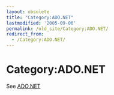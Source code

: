 ```yaml
---
layout: obsolete
title: "Category:ADO.NET"
lastmodified: '2005-09-06'
permalink: /old_site/Category:ADO.NET/
redirect_from:
  - /Category:ADO.NET/
---
```


Category:ADO.NET
================

See [ADO.NET]({{site.github.url}}/old_site/ADO.NET "ADO.NET")

